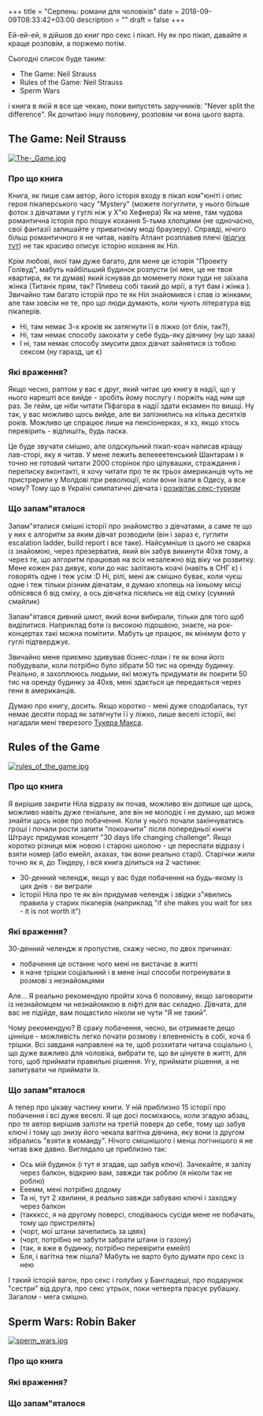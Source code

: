 +++
title = "Серпень: романи для чоловіків"
date = 2018-09-09T08:33:42+03:00
description = ""
draft = false
+++


Ей-ей-ей, я дійшов до книг про секс і пікап. Ну як про пікап, давайте я краще розповім, а поржемо потім.

Сьогодні список буде таким:

- The Game: Neil Strauss
- Rules of the Game: Neil Strauss
- Sperm Wars

і книга в якій я все ще чекаю, поки випустять заручників: "Never split the difference".
Як дочитаю іншу половину, розповім чи вона цього варта.

## The Game: Neil Strauss

[![The-_Game.jpg](https://s33.postimg.cc/uc9ilk073/The-_Game.jpg)](https://postimg.cc/image/wgtvmn1tn/)

### Про що книга

Книга, як пише сам автор, його історія входу в пікап ком"юніті і опис героя пікаперського часу "Mystery" (можете погуглити, у нього більше фоток з дівчатами у гуглі ніж у Х"ю Хефнера)
Як на мене, там чудова романтична історія про пошук кохання 5-тьма хлопцями (не одночасно, свої фантазії залишайте у приватному моді браузеру).
Справді, нічого більш романтичного я не читав, навіть Атлант розплавив плечі ([відгук тут](http://tamatsyk.blogspot.com/2016/05/)) не так красиво описує історію кохання як Ніл.

Крім любові, якої там дуже багато, для мене це історія "Проекту Голівуд", мабуть найбільший будинок розпусти (ні мен, це не твоя квартира, як ти думав) який існував до моменету поки туди не заїхала жінка (Титанік прям, так? Пливеш собі такий до мрії, а тут бам і жінка
). Звичайно там багато історій про те як Ніл знайомився і спав із жінками, але там зовсім не те, про що люди думають, коли чують література від пікаперів.

- Ні, там немає 3-х кроків як затягнути її в ліжко (от блін, так?), 
- Ні, там немає способу закохати у себе будь-яку дівчину (ну що зааа)
- І ні, там немає способу змусити двох дівчат зайнятися із тобою сексом (ну гаразд, це є)

### Які враження?

Якщо чесно, раптом у вас є друг, який читає цю книгу в надії, що у нього нарешті все вийде - зробіть йому послугу і поржіть над ним ще раз.
Зе гейм, це ніби читати Піфагора в надії здати екзамен по вишці. Ну так, у вас можливо щось вийде, але ви запізнились на кілька десятків років.
Можливо це спрацює лише на пенсіонерках, я хз, якщо хтось перевірить - відпишіть, будь ласка.

Це буде звучати смішно, але олдскульний пікап-коач написав кращу лав-сторі, яку я читав. У мене лежить велеееетенський Шантарам і я точно не готовий читати 2000 сторінок
про цілувашки, страждання і переписку вконтакті, я хочу читати про те як трьох американців чуть не пристрерили у Молдові при революції, коли вони їхали в Одесу, а все чому?
Тому що в Україні симпатичні дівчата і [розквітає секс-туризм](https://ua.tarasmatsyk.com/blog/post-14-sex-tourism/)

### Що запам"яталося

Запам"яталися смішні історії про знайомство з дівчатами, а саме те що у них є алгоритм за яким дівчат розводили (він і зараз є, гуглити escalation ladder, build report і все таке).
Найсумніше із цього не сварка із знайомою, через презерватив, який він забув викинути 40хв тому, а через те, що алгоритм працював на всіх незалежно від віку чи розвитку.
Мене кожен раз дивує, коли до нас залітають коачі (навіть в СНГ є) і говорять одне і теж усім :D
Ні, рілі, мені аж смішно буває, коли чуєш одне і теж тільки різним дівчатам, я думаю хлопець на їхньому місці обпісявся б від сміху, а ось дівчатка пісялись не від сміху (сумний смайлик)

Запам"ятався дивний шмот, який вони вибирали, тільки для того щоб виділитися. Наприклад боти із високою підошвою, знаєте, на рок-концертах такі можна помітити.
Мабуть це працює, як мінімум фото у гуглі підтверджує.

Звичайно мене приємно здивував бізнес-план і те як вони його побудували, коли потрібно було зібрати 50 тис на оренду будинку.
Реально, я захоплююсь людьми, які можуть придумати як покрити 50 тис на оренду будинку за 40хв, мені здається це передається через гени в американців.

Думаю про книгу, досить. Якщо коротко - мені дуже сподобалась, тут немає десяти порад як затягнути її у ліжко, лише веселі історії, які нагадали мені тверезого [Тукерa Макса](https://tamatsyk.blogspot.com/2017/12/1.html).



## Rules of the Game

[![rules_of_the_game.jpg](https://s26.postimg.cc/or1ugiuft/rules_of_the_game.jpg)](https://postimg.cc/image/ba4vxnk45/)

### Про що книга

Я вирішив закрити Ніла відразу як почав, можливо він допише ще щось, можливо навіть дуже геніальне, але він не молодіє і не думаю, що може знайти щось нове про побачення.
Коли у нього почали закінчуватись гроші і почали рости запити "покоачити" після попередньої книги Штраус придумав концепт "30 days life changing challenge".
Якщо коротко різниця між новою і старою школою - це переспати відразу і взяти номер (або емейл, ахахах, так вони реально старі). 
Старічки жили точно як я, до Тіндеру, і вся книга ділиться на 2 частини:

- 30-денний челендж, якщо у вас буде побачення на будь-якому із цих днів - ви виграли
- Історії Ніла про те як він придумав челендж і звідки з"явились правила у старих пікаперів (наприклад "if she makes you wait for sex - it is not worth it")

### Які враження?

30-денний челендж я пропустив, скажу чесно, по двох причинах:
- побачення це останнє чого мені не вистачає в житті
- я наче трішки соціальний і в мене інші способи потренувати в розмові з незнайомцями

Але... Я реально рекомендую пройти хоча б половину, якщо заговорити із незнайомцем чи незнайомкою в ліфті для вас складно.
Дівчата, для вас не підійде, вам пощастило ніколи не чути "Я не такий".

Чому рекомендую? В сраку побачення, чесно, ви отримаєте дещо цінніше - можливість легко почати розмову і впевненість в собі, хоча б трішки.
Всі завданя направлені на те, щоб розхитати читача соціально і, що дуже важливо для чоловіка, вибрати те, що ви цінуєте в житті, для того, щоб приймати правильні рішення.
Угу, приймати рішення, а не запитувати чи приймати їх.


### Що запам"яталося

А тепер про цікаву частину книги. У ній приблизно 15 історії про побачення і всі дуже веселі.
Я ще досі посміхаюсь, коли згадую абзац, про те автор вирішив залізти на третій поверх до себе, 
тому що забув ключі і тому що знизу його чекала вагітна дівчина, яку вони із другом зібрались "взяти в команду". Нічого смішнішого і менш логічнішого я не читав вже давно.
Виглядало це приблизно так:

- Ось мій будинок (і тут я згадав, що забув ключі). Зачекайте, я залізу через балкон, відкрию вам, завжди так роблю (я ніколи так не роблю)
- Ееемм, мені потрібно додому
- Та ні, тут 2 хвилини, я реально завжди забуваю ключі і заходжу через балкон
- (таккксс, я на другому поверсі, сподіваюсь сусіди мене не побачать, тому що пристрелять)
- (чорт, мої штани зачепились за цвях)
- (чорт, потрібно не забути забрати штани із газону)
- (так, я вже в будинку, потрібно перевірити емейл)
- Бля, і вагітна теж пішла? Мабуть не варто було думати про секс із нею

І такий історій вагон, про секс і голубих у Бангладеші, про подарунок "сестри" від друга, про секс утрьох, поки четверта прасує рубашку. Загалом - мега смішно.

## Sperm Wars: Robin Baker

[![sperm_wars.jpg](https://s26.postimg.cc/4jt01xz6x/sperm_wars.jpg)](https://postimg.cc/image/g8wzpwq5h/)

### Про що книга

### Які враження?

### Що запам"яталося

